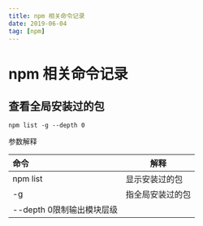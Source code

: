 ```yaml
---
title: npm 相关命令记录
date: 2019-06-04
tag: [npm]
---
```


# npm 相关命令记录

## 查看全局安装过的包

```
npm list -g --depth 0
```

参数解释

| 命令                      | 解释             |
| :------------------------ | ---------------- |
| npm list                  | 显示安装过的包   |
| -g                        | 指全局安装过的包 |
| --depth 0限制输出模块层级 |                  |



